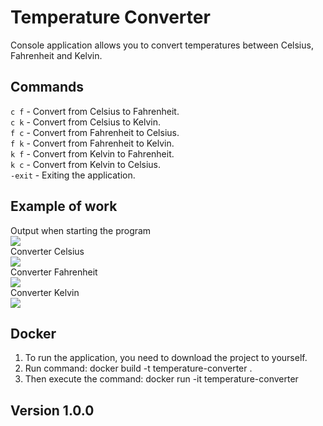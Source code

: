 # Temperature Converter



Console application allows you to convert temperatures between Celsius, Fahrenheit and Kelvin.

## Commands
`с f` - Convert from Celsius to Fahrenheit.   
`c k` - Convert from Celsius to Kelvin.   
`f c` - Convert from Fahrenheit to Celsius.   
`f k` - Convert from Fahrenheit to Kelvin.   
`k f` - Convert from Kelvin to Fahrenheit.     
`k c` - Convert from Kelvin to Celsius.   
`-exit` - Exiting the application.
## Example of work
Output when starting the program   
![](https://github.com/3oDoR/TemperatureConverter/blob/feature/readme/img/startProgram.png)   
Converter Celsius    
![](https://github.com/3oDoR/TemperatureConverter/blob/feature/readme/img/c.png)      
Converter Fahrenheit   
![](https://github.com/3oDoR/TemperatureConverter/blob/feature/readme/img/f.png)    
Converter Kelvin      
![](https://github.com/3oDoR/TemperatureConverter/blob/feature/readme/img/k.png)

## Docker
1. To run the application, you need to download the project to yourself.
2. Run command: docker build -t temperature-converter  .
3. Then execute the command: docker run -it temperature-converter    

##  Version 1.0.0